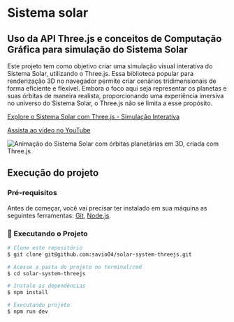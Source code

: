 # Sistema solar
## Uso da API Three.js e conceitos de Computação Gráfica para simulação do Sistema Solar 

Este projeto tem como objetivo criar uma simulação visual interativa do Sistema Solar, utilizando o Three.js. Essa biblioteca popular para renderização 3D no navegador permite criar cenários tridimensionais de forma eficiente e flexível. Embora o foco aqui seja representar os planetas e suas órbitas de maneira realista, proporcionando uma experiência imersiva no universo do Sistema Solar, o Three.js não se limita a esse propósito.

[Explore o Sistema Solar com Three.js - Simulação Interativa](https://sistema-solar.fun)

[Assista ao vídeo no YouTube](https://youtu.be/TwrXdc8JPH0)

![Animação do Sistema Solar com órbitas planetárias em 3D, criada com Three.js](https://github.com/savio04/solar-system-threejs/blob/main/src/public/assets/demo.gif)
## Execução do projeto 

### Pré-requisitos

Antes de começar, você vai precisar ter instalado em sua máquina as seguintes ferramentas:
[Git](https://git-scm.com), [Node.js](https://nodejs.org/en/). 

### 🎲 Executando o Projeto

```bash
# Clone este repositório
$ git clone git@github.com:savio04/solar-system-threejs.git

# Acesse a pasta do projeto no terminal/cmd
$ cd solar-system-threejs

# Instale as dependências
$ npm install

# Executando projeto
$ npm run dev

